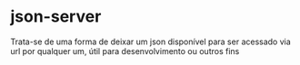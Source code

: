 # json-server
Trata-se de uma forma de deixar um json disponível para ser acessado via url por qualquer um, útil para desenvolvimento ou outros fins
